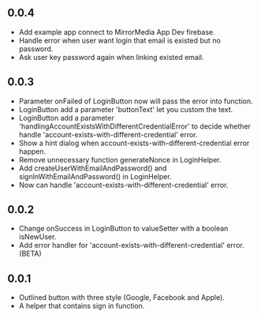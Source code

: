 ## 0.0.4

- Add example app connect to MirrorMedia App Dev firebase.
- Handle error when user want login that email is existed but no password.
- Ask user key password again when linking existed email.


## 0.0.3

- Parameter onFailed of LoginButton now will pass the error into function.
- LoginButton add a parameter 'buttonText' let you custom the text.
- LoginButton add a parameter 'handlingAccountExistsWithDifferentCredentialError' to decide whether handle 'account-exists-with-different-credential' error.
- Show a hint dialog when account-exists-with-different-credential error happen.
- Remove unnecessary function generateNonce in LoginHelper.
- Add createUserWithEmailAndPassword() and signInWithEmailAndPassword() in LoginHelper.
- Now can handle 'account-exists-with-different-credential' error.


## 0.0.2

- Change onSuccess in LoginButton to valueSetter with a boolean isNewUser.
- Add error handler for 'account-exists-with-different-credential' error. (BETA)


## 0.0.1

- Outlined button with three style (Google, Facebook and Apple).
- A helper that contains sign in function.
